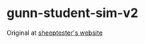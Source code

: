 # gunn-student-sim-v2

Original at [sheeptester's website](https://sheeptester.github.io/gunn-student-sim/)

